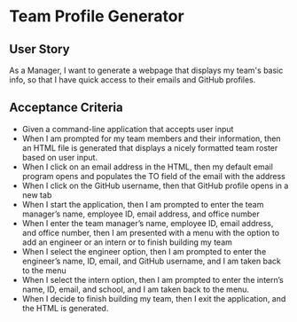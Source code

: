 # Team Profile Generator

## User Story
As a Manager, I want to generate a webpage that displays my team's basic info, so that I have quick access to their emails and GitHub profiles.

## Acceptance Criteria 
- Given a command-line application that accepts user input
- When I am prompted for my team members and their information, then an HTML file is generated that displays a nicely formatted team roster based on user input.
- When I click on an email address in the HTML, then my default email program opens and populates the TO field of the email with the address
- When I click on the GitHub username, then that GitHub profile opens in a new tab
- When I start the application, then I am prompted to enter the team manager’s name, employee ID, email address, and office number
- When I enter the team manager’s name, employee ID, email address, and office number, then I am presented with a menu with the option to add an engineer or an intern or to finish building my team
- When I select the engineer option, then I am prompted to enter the engineer’s name, ID, email, and GitHub username, and I am taken back to the menu
- When I select the intern option, then I am prompted to enter the intern’s name, ID, email, and school, and I am taken back to the menu.
- When I decide to finish building my team, then I exit the application, and the HTML is generated.